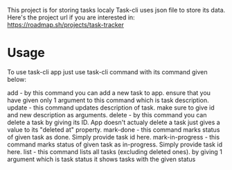 This project is for storing tasks localy
Task-cli uses json file to store its data.
Here's the project url if you are interested in:
https://roadmap.sh/projects/task-tracker

<h1>Usage</h1>
To use task-cli app just use task-cli command with its command given below:

add - by this command you can add a new task to app. ensure that you have given only 1 argument to this command which is task description.
update - this command updates description of task. make sure to give id and new description as arguments.
delete - by this command you can delete a task by giving its ID. App doesn't actualy delete a task just gives a value to its "deleted at" property.
mark-done - this command marks status of given task as done. Simply provide task id here.
mark-in-progress - this command marks status of given task as in-progress. Simply provide task id here.
list - this command lists all tasks (excluding deleted ones). by giving 1 argument which is task status it shows tasks with the given status